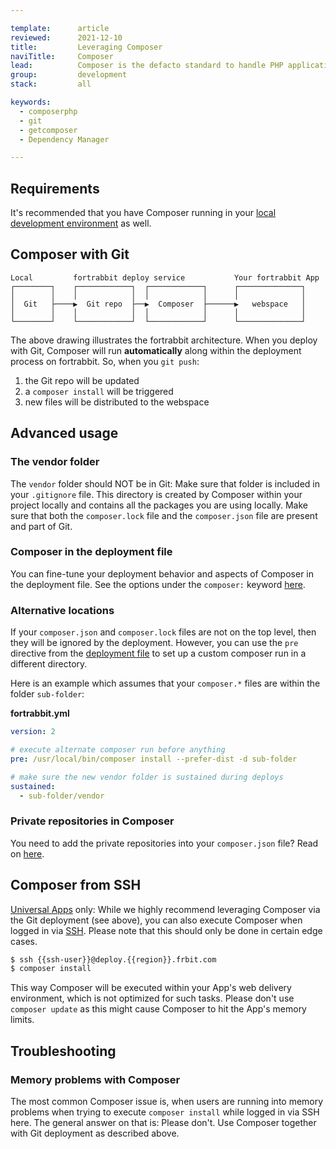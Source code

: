 ```yaml
---

template:      article
reviewed:      2021-12-10
title:         Leveraging Composer
naviTitle:     Composer
lead:          Composer is the defacto standard to handle PHP application dependencies, as well as providing mechanisms to keep them up-2-date. Learn how to integrate Composer into your development workflow with fortrabbit.
group:         development
stack:         all

keywords:
  - composerphp
  - git
  - getcomposer
  - Dependency Manager

---
```



## Requirements

It's recommended that you have Composer running in your [local development environment](/local-development) as well.


## Composer with Git

```
Local         fortrabbit deploy service           Your fortrabbit App
┌────────┐    ┌────────────┐  ┌────────────┐      ┌──────────────┐
│        │    │            │  │            │      │              │
│  Git   ├────▶  Git repo  ├──▶  Composer  ├──────▶   webspace   │
│        │    │            │  │            │      │              │
└────────┘    └────────────┘  └────────────┘      └──────────────┘
```

The above drawing illustrates the fortrabbit architecture. When you deploy with Git, Composer will run **automatically** along within the deployment process on fortrabbit.  So, when you `git push`: 

1. the Git repo will be updated
2. a `composer install` will be triggered
3. new files will be distributed to the webspace

## Advanced usage

### The vendor folder

The `vendor` folder should NOT be in Git: Make sure that folder is included in your `.gitignore` file. This directory is created by Composer within your project locally and contains all the packages you are using locally. Make sure that both the `composer.lock` file and the `composer.json` file are present and part of Git.

### Composer in the deployment file

You can fine-tune your deployment behavior and aspects of Composer in the deployment file. See the options under the `composer:` keyword [here](deployment-file-v2).

### Alternative locations

If your `composer.json` and `composer.lock` files are not on the top level, then they will be ignored by the deployment. However, you can use the `pre` directive from the [deployment file](deployment-file) to set up a custom composer run in a different directory.

Here is an example which assumes that your `composer.*` files are within the folder `sub-folder`:

**fortrabbit.yml**

```yaml
version: 2

# execute alternate composer run before anything
pre: /usr/local/bin/composer install --prefer-dist -d sub-folder

# make sure the new vendor folder is sustained during deploys
sustained:
  - sub-folder/vendor
```

### Private repositories in Composer

You need to add the private repositories into your `composer.json` file? Read on [here](private-composer-repos).

## Composer from SSH

[Universal Apps](/app-uni) only: While we highly recommend leveraging Composer via the Git deployment (see above), you can also execute Composer when logged in via [SSH](ssh-uni). Please note that this should only be done in certain edge cases.

```bash
$ ssh {{ssh-user}}@deploy.{{region}}.frbit.com
$ composer install
```

This way Composer will be executed within your App's web delivery environment, which is not optimized for such tasks. Please don't use `composer update` as this might cause Composer to hit the App's memory limits.

## Troubleshooting

### Memory problems with Composer

The most common Composer issue is, when users are running into memory problems when trying to execute `composer install` while logged in via SSH here. The general answer on that is: Please don't. Use Composer together with Git deployment as described above. 